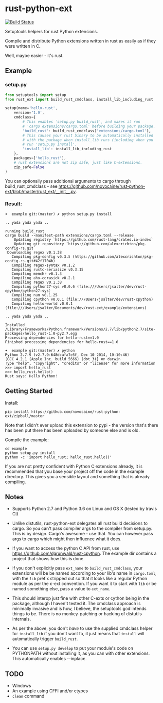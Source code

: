 # rust-python-ext

[![Build Status](https://travis-ci.org/novocaine/rust-python-ext.svg?branch=master)](https://travis-ci.org/novocaine/rust-python-ext)

Setuptools helpers for rust Python extensions.

Compile and distribute Python extensions written in rust as easily as if they were written in C. 

Well, maybe easier - it's rust.

## Example

### setup.py

```python
from setuptools import setup
from rust_ext import build_rust_cmdclass, install_lib_including_rust

setup(name='hello-rust',
    version='1.0',
    cmdclass={
        # This enables 'setup.py build_rust', and makes it run 
        # 'cargo extensions/cargo.toml' before building your package.
        'build_rust': build_rust_cmdclass('extensions/cargo.toml'),
        # This causes your rust binary to be automatically installed
        # with the package when install_lib runs (including when you 
        # run 'setup.py install'.
        'install_lib': install_lib_including_rust
    },
    packages=['hello_rust'],
    # rust extensions are not zip safe, just like C-extensions.
    zip_safe=False
)
```

You can optionally pass additional arguments to cargo through build_rust_cmdclass - see 
https://github.com/novocaine/rust-python-ext/blob/master/rust_ext/__init__.py.

### Result:

```
➜  example git:(master) ✗ python setup.py install

.. yada yada yada ..

running build_rust
cargo build --manifest-path extensions/cargo.toml --release
    Updating registry `https://github.com/rust-lang/crates.io-index`
    Updating git repository `https://github.com/alexcrichton/pkg-config-rs.git`
 Downloading regex v0.1.38
   Compiling pkg-config v0.3.5 (https://github.com/alexcrichton/pkg-config-rs.git#42f1704b)
   Compiling regex-syntax v0.1.2
   Compiling rustc-serialize v0.3.15
   Compiling memchr v0.1.3
   Compiling aho-corasick v0.2.1
   Compiling regex v0.1.38
   Compiling python27-sys v0.0.6 (file:///Users/jsalter/dev/rust-cpython/python27-sys)
   Compiling num v0.1.25
   Compiling cpython v0.0.1 (file:///Users/jsalter/dev/rust-cpython)
   Compiling hello-world v0.0.1 (file:///Users/jsalter/Documents/dev/rust-ext/example/extensions)

.. yada yada yada ..

Installed /Library/Frameworks/Python.framework/Versions/2.7/lib/python2.7/site-packages/hello_rust-1.0-py2.7.egg
Processing dependencies for hello-rust==1.0
Finished processing dependencies for hello-rust==1.0

➜  example git:(master) ✗ python
Python 2.7.9 (v2.7.9:648dcafa7e5f, Dec 10 2014, 10:10:46)
[GCC 4.2.1 (Apple Inc. build 5666) (dot 3)] on darwin
Type "help", "copyright", "credits" or "license" for more information
>>> import hello_rust
>>> hello_rust.hello()
Rust says: Hello Python!
```

## Getting Started

Install:

```
pip install https://github.com/novocaine/rust-python-ext/zipball/master
```

Note that I didn't ever upload this extension to pypi - the version that's
there has been put there has been uploaded by someone else and is old.

Compile the example:

```
cd example
python setup.py install
python -c 'import hello_rust; hello_rust.hello()'
```

If you are not pretty confident with Python C extensions already, it is recommended that you base your project off the code in the example directory. This gives you a sensible layout and something that is already compiling.

## Notes

* Supports Python 2.7 and Python 3.6 on Linux and OS X (tested by travis CI)

* Unlike distutils, rust-python-ext delegates all rust build decisions to cargo. 
So you can't pass compiler args to the compiler from setup.py. This is by design. Cargo's awesome - use that. 
You can however pass args to cargo which might then influence what it does.

* If you want to access the python C API from rust, use https://github.com/dgrunwald/rust-cpython. The example dir contains a project that shows how this is done.

* If you don't explicitly pass `ext_name` to `build_rust_cmdclass`, your
  extensions will be be named according to your lib's name in `cargo.toml`,
with the `lib` prefix stripped out so that it looks like a regular Python
module as per the c-ext convention. If you want it to start with `lib` or be
named something else, pass a value to `ext_name`.

* This should interop just fine with other C-exts or cython being in the package, although I haven't tested it.
The cmdclass approach is minimally invasive and is how, I believe, the setuptools god intends things to be. There is no monkey-patching or hacking of distutils internals.

* As per the above, you don't *have* to use the supplied cmdclass helper for `install_lib` if you don't want to, it just means that `install` will automatically trigger `build_rust`.

* You can use `setup.py develop` to put your module's code on PYTHONPATH
  without installing it, as you can with other extensions. This automatically
enables --inplace.

## TODO

* Windows
* An example using CFFI and/or ctypes
* `clean` command
